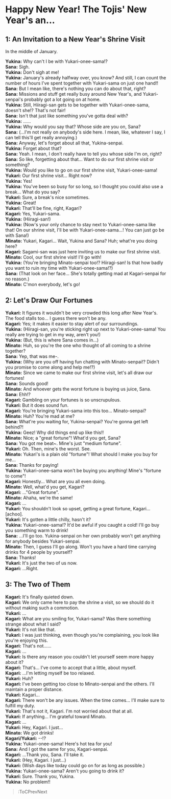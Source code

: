 
Happy New Year! The Tojis' New Year's an...
===========================================

## 1: An Invitation to a New Year's Shrine Visit
In the middle of January.

  
**Yukina:** Why can't I be with Yukari-onee-sama\!\?  
**Sana:** Sigh.  
**Yukina:** Don't sigh at me\!  
**Yukina:** January's already halfway over, you know? And still, I can count the number of hours I've spent together with Yukari-sama on just one hand\!\!  
**Sana:** But I mean like, there's nothing you can do about that, right?  
**Sana:** Missions and stuff get really busy around New Year's, and Yukari-senpai's probably got a lot going on at home.  
**Yukina:** Still, Hiiragi-san gets to be together with Yukari-onee-sama, doesn't she\!\? That's not fair\!  
**Sana:** Isn't that just like something you've gotta deal with?  
**Yukina:** ......  
**Yukina:** Why would you say that? Whose side are you on, Sana?  
**Sana:** (...I'm not really on anybody's side here. I mean, like, whatever I say, I can tell this'll get really annoying.)  
**Sana:** Anyway, let's forget about all that, Yukina-senpai.  
**Yukina:** Forget about that?  
**Sana:** Yeah. I mean, I don't really have to tell you whose side I'm on, right?  
**Sana:** So like, forgetting about that... Want to do our first shrine visit or something?  
**Yukina:** Would you like to go on our first shrine visit, Yukari-onee-sama\!  
**Yukari:** Our first shrine visit... Right now?  
**Yukina:** Yes\!  
**Yukina:** You've been so busy for so long, so I thought you could also use a break... What do you say?  
**Yukari:** Sure, a break's nice sometimes.  
**Yukina:** Great\!  
**Yukari:** That'll be fine, right, Kagari?  
**Kagari:** Yes, Yukari-sama.  
**Yukina:** (Hiiragi-san\!\)  
**Yukina:** (Now's your only chance to stay next to Yukari-onee-sama like that\! On our shrine visit, I'll be with Yukari-onee-sama...\!  You can just go be with Sana\!\)  
**Minato:** Yukari, Kagari... Wait, Yukina and Sana? Huh; what're you doing here?  
**Kagari:** Sagami-san was just here inviting us to make our first shrine visit.  
**Minato:** Cool, our first shrine visit\! I'll go with\!  
**Yukina:** (You're bringing Minato-senpai too\!\? Hiiragi-san\! Is that how badly you want to ruin my time with Yukari-onee-sama\!\?\)  
**Sana:** (That look on her face... She's totally getting mad at Kagari-senpai for no reason.)  
**Minato:** C'mon everybody, let's go\!  

## 2: Let's Draw Our Fortunes
**Yukari:** It figures it wouldn't be very crowded this long after New Year's. The food stalls too... I guess there won't be any.  
**Kagari:** Yes; it makes it easier to stay alert of our surroundings.  
**Yukina:** (Hiiragi-san, you're sticking right up next to Yukari-onee-sama\! You really are trying to get in my way, aren't you\!\)  
**Yukina:** (But, this is where Sana comes in...)  
**Minato:** Huh, so you're the one who thought of all coming to a shrine together?  
**Sana:** Yep, that was me-.  
**Yukina:** (Why are you off having fun chatting with Minato-senpai\!\? Didn't you promise to come along and help me\!\?\)  
**Minato:** Since we came to make our first shrine visit, let's all draw our fortunes\!  
**Sana:** Sounds good\!  
**Minato:** And whoever gets the worst fortune is buying us juice, Sana.  
**Sana:** Ehh\!\?  
**Kagari:** Gambling on your fortunes is so unscrupulous.  
**Yukari:** But it does sound fun.  
**Kagari:** You're bringing Yukari-sama into this too... Minato-senpai?  
**Minato:** Huh? You're mad at me?  
**Sana:** What're you waiting for, Yukina-senpai? You're gonna get left behind?\!  
**Yukina:** Geez\! Why did things end up like this\!\!  
**Minato:** Nice; a "great fortune"\! What'd you get, Sana?  
**Sana:** You got me beat\~\. Mine's just "medium fortune".  
**Yukari:** Oh. Then, mine's the worst. See.  
**Minato:** Yukari's is a plain old "fortune"\! What should I make you buy for me...  
**Sana:** Thanks for paying\!  
**Yukina:** Yukari-onee-sama won't be buying you anything\! Mine's "fortune to come"\!  
**Kagari:** Honestly... What are you all even doing.  
**Minato:** Well, what'd you get, Kagari?  
**Kagari:** ..."Great fortune".  
**Minato:** Ahaha, we're the same\!  
**Kagari:** ...  
**Yukari:** You shouldn't look so upset, getting a great fortune, Kagari... [achoo].  
**Yukari:** It's gotten a little chilly, hasn't it?  
**Yukina:** Yukari-onee-sama\!\? It'd be awful if you caught a cold\! I'll go buy you something warm to drink\!  
**Sana:** ...I'll go too. Yukina-senpai on her own probably won't get anything for anybody besides Yukari-senpai.  
**Minato:** Then, I guess I'll go along. Won't you have a hard time carrying drinks for 4 people by yourself?  
**Sana:** Thanks\!  
**Yukari:** It's just the two of us now.  
**Kagari:** ...Right.  

## 3: The Two of Them
**Kagari:** It's finally quieted down.  
**Kagari:** We only came here to pay the shrine a visit, so we should do it without making such a commotion.  
**Yukari:** ...  
**Kagari:** What are you smiling for, Yukari-sama? Was there something strange about what I said?  
**Yukari:** It's not like that.  
**Yukari:** I was just thinking, even though you're complaining, you look like you're enjoying this.  
**Kagari:** That's not......  
**Kagari:** ...  
**Yukari:** Is there any reason you couldn't let yourself seem more happy about it?  
**Kagari:** That's... I've come to accept that a little, about myself.  
**Kagari:** ...I'm letting myself be too relaxed.  
**Yukari:** Huh?  
**Kagari:** I've been getting too close to Minato-senpai and the others. I'll maintain a proper distance.  
**Yukari:** Kagari...  
**Kagari:** There won't be any issues. When the time comes... I'll make sure to fulfill my duty.  
**Yukari:** That's not it, Kagari. I'm not worried about that at all.  
**Yukari:** If anything... I'm grateful toward Minato.  
**Kagari:** ...  
**Yukari:** Hey, Kagari. I just...  
**Minato:** We got drinks\!  
**Kagari/Yukari:** --\!\?  
**Yukina:** Yukari-onee-sama\! Here's hot tea for you\!  
**Sana:** And I got the same for you, Kagari-senpai.  
**Kagari:** ...Thank you, Sana. I'll take it.  
**Yukari:** (Hey, Kagari. I just...)  
**Yukari:** (Wish days like today could go on for as long as possible.)  
**Yukina:** Yukari-onee-sama? Aren't you going to drink it?  
**Yukari:** Sure. Thank you, Yukina.  
**Yukina:** No problem\!\!  
> :ToCPrevNext